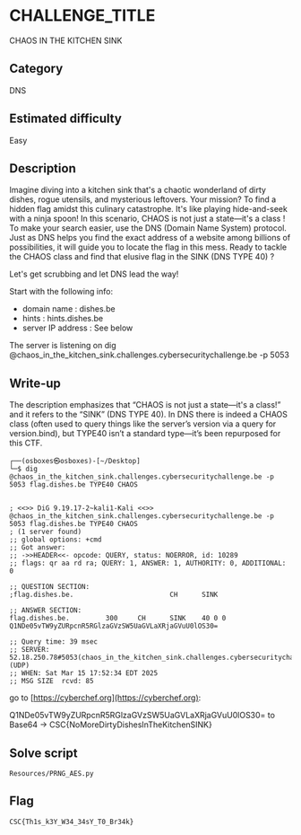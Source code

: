 # CHALLENGE_TITLE
CHAOS IN THE KITCHEN SINK

## Category
DNS

## Estimated difficulty
Easy

## Description

Imagine diving into a kitchen sink that's a chaotic wonderland of dirty dishes, rogue utensils, and mysterious leftovers.
Your mission? To find a hidden flag amidst this culinary catastrophe.
It's like playing hide-and-seek with a ninja spoon!
In this scenario, CHAOS is not just a state—it's a class !
To make your search easier, use the DNS (Domain Name System) protocol.
Just as DNS helps you find the exact address of a website among billions of possibilities, it will guide you to locate the flag in this mess.
Ready to tackle the CHAOS class and find that elusive flag in the SINK (DNS TYPE 40) ?

Let's get scrubbing and let DNS lead the way!

Start with the following info:
- domain name : dishes.be
- hints : hints.dishes.be
- server IP address : See below

The server is listening on
dig @chaos_in_the_kitchen_sink.challenges.cybersecuritychallenge.be -p 5053

## Write-up

The description emphasizes that “CHAOS is not just a state—it's a class!” and it refers to the “SINK” (DNS TYPE 40). In DNS there is indeed a CHAOS class (often used to query things like the server’s version via a query for version.bind), but TYPE40 isn’t a standard type—it’s been repurposed for this CTF.

``` shell
┌──(osboxes㉿osboxes)-[~/Desktop]
└─$ dig @chaos_in_the_kitchen_sink.challenges.cybersecuritychallenge.be -p 5053 flag.dishes.be TYPE40 CHAOS


; <<>> DiG 9.19.17-2~kali1-Kali <<>> @chaos_in_the_kitchen_sink.challenges.cybersecuritychallenge.be -p 5053 flag.dishes.be TYPE40 CHAOS
; (1 server found)
;; global options: +cmd
;; Got answer:
;; ->>HEADER<<- opcode: QUERY, status: NOERROR, id: 10289
;; flags: qr aa rd ra; QUERY: 1, ANSWER: 1, AUTHORITY: 0, ADDITIONAL: 0

;; QUESTION SECTION:
;flag.dishes.be.                        CH      SINK

;; ANSWER SECTION:
flag.dishes.be.         300     CH      SINK    40 0 0 Q1NDe05vTW9yZURpcnR5RGlzaGVzSW5UaGVLaXRjaGVuU0lOS30=

;; Query time: 39 msec
;; SERVER: 52.18.250.78#5053(chaos_in_the_kitchen_sink.challenges.cybersecuritychallenge.be) (UDP)
;; WHEN: Sat Mar 15 17:52:34 EDT 2025
;; MSG SIZE  rcvd: 85
```

go to [https://cyberchef.org](https://cyberchef.org):

Q1NDe05vTW9yZURpcnR5RGlzaGVzSW5UaGVLaXRjaGVuU0lOS30= to Base64 -> CSC{NoMoreDirtyDishesInTheKitchenSINK}

## Solve script
`Resources/PRNG_AES.py`

## Flag
`CSC{Th1s_k3Y_W34_34sY_T0_Br34k}`







